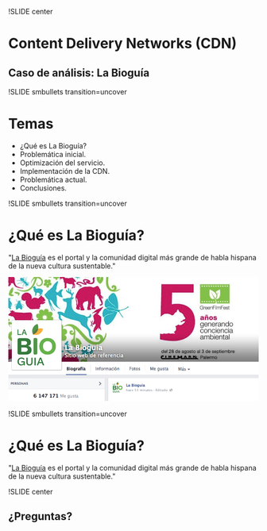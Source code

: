 !SLIDE center
# Content Delivery Networks (CDN) #
## Caso de análisis: La Bioguía ##


!SLIDE smbullets transition=uncover
# Temas
* ¿Qué es La Bioguía?
* Problemática inicial.
* Optimización del servicio.
* Implementación de la CDN.
* Problemática actual.
* Conclusiones.


!SLIDE smbullets transition=uncover
# ¿Qué es La Bioguía? #
"[La Bioguía](http://www.labioguia.com) es el portal y la comunidad digital más grande de habla hispana de
la nueva cultura sustentable."

![La Bioguía](bioguia-face.png)


!SLIDE smbullets transition=uncover
# ¿Qué es La Bioguía? #
"[La Bioguía](http://www.labioguia.com) es el portal y la comunidad digital más grande de habla hispana de
la nueva cultura sustentable."

!SLIDE center
## ¿Preguntas? ##

